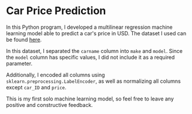 # Car Price Prediction
In this Python program, I developed a multilinear regression machine learning model able to predict a car's price in USD. The dataset I used can be found [here](https://www.kaggle.com/hellbuoy/car-price-prediction).

In this dataset, I separated the ```carname``` column into ```make``` and ```model```. Since the ```model``` column has specific values, I did not include it as a required parameter.

Additionally, I encoded all columns using ```sklearn.preprocessing.LabelEncoder```, as well as normalizing all columns except ```car_ID``` and ```price```.

This is my first solo machine learning model, so feel free to leave any positive and constructive feedback.
